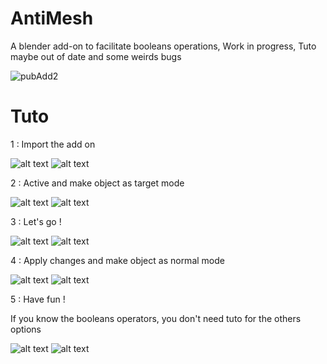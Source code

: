 
# AntiMesh

A blender add-on to facilitate booleans operations,
Work in progress, Tuto maybe out of date and some weirds bugs

![pubAdd2](https://user-images.githubusercontent.com/39344736/114801945-0c7ee080-9d9d-11eb-91e5-93e5290a56ed.png)


# Tuto

1 : Import the add on

![alt text](https://github.com/LightAnge/AntiMesh/blob/main/images/addon_install.PNG?raw=true)
![alt text](https://github.com/LightAnge/AntiMesh/blob/main/images/addon_check_it.PNG?raw=true)

2 : Active and make object as target mode

![alt text](https://github.com/LightAnge/AntiMesh/blob/main/images/active_the_add_on.PNG?raw=true)
![alt text](https://github.com/LightAnge/AntiMesh/blob/main/images/change_as_target.PNG?raw=true)

3 : Let's go !

![alt text](https://github.com/LightAnge/AntiMesh/blob/main/images/select_mode.PNG?raw=true)
![alt text](https://github.com/LightAnge/AntiMesh/blob/main/images/attack_the_cube.PNG?raw=true)


4 : Apply changes and make object as normal mode

![alt text](https://github.com/LightAnge/AntiMesh/blob/main/images/apply_the_anticubes.PNG?raw=true)
![alt text](https://github.com/LightAnge/AntiMesh/blob/main/images/return_to_normal.PNG?raw=true)

5 : Have fun !

If you know the booleans operators, you don't need tuto for the others options


![alt text](https://github.com/LightAnge/AntiMesh/blob/main/images/other_option.PNG?raw=true)
![alt text](https://github.com/LightAnge/AntiMesh/blob/main/images/you_don't_need_tuto.PNG?raw=true)





